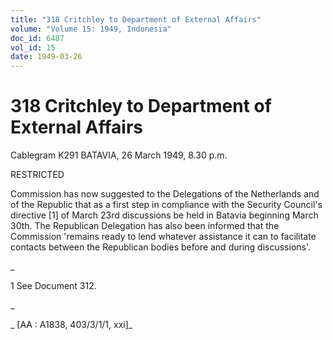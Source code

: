 ```yaml
---
title: "318 Critchley to Department of External Affairs"
volume: "Volume 15: 1949, Indonesia"
doc_id: 6487
vol_id: 15
date: 1949-03-26
---
```


# 318 Critchley to Department of External Affairs

Cablegram K291 BATAVIA, 26 March 1949, 8.30 p.m.

RESTRICTED

Commission has now suggested to the Delegations of the Netherlands and of the Republic that as a first step in compliance with the Security Council's directive [1] of March 23rd discussions be held in Batavia beginning March 30th. The Republican Delegation has also been informed that the Commission 'remains ready to lend whatever assistance it can to facilitate contacts between the Republican bodies before and during discussions'.

_

1 See Document 312.

_

_ [AA : A1838, 403/3/1/1, xxi]_
